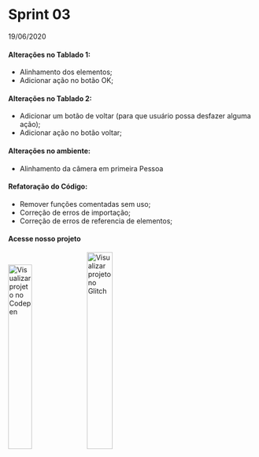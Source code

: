 # Sprint 03

19/06/2020

#### Alterações no Tablado 1:
- Alinhamento dos elementos;
- Adicionar ação no botão OK;

#### Alterações no Tablado 2:
- Adicionar um botão de voltar (para que usuário possa desfazer alguma ação);
- Adicionar ação no botão voltar;

#### Alterações no ambiente:
- Alinhamento da câmera em primeira Pessoa

#### Refatoração do Código:
- Remover funções comentadas sem uso;
- Correção de erros de importação;
- Correção de erros de referencia de elementos;

#### Acesse nosso projeto
<table>
<tc>
<a href="https://codepen.io/py_zza/pen/MWaqQeK?editors=1010"><img src="https://github.com/JenniferDominique/Interacao-Humano-Computador-AR-VR/blob/master/Imagens/botao_codepen.png" width="31%;" title="Visualizar projeto no Codepen"></a>
</tc>
<tc>
<a href="https://glitch.com/~airplane-build-latecoere"><img src="https://github.com/JenniferDominique/Interacao-Humano-Computador-AR-VR/blob/master/Imagens/botao_glitch.png" width="32%;" title="Visualizar projeto no Glitch"></a>
</tc>
</table>
